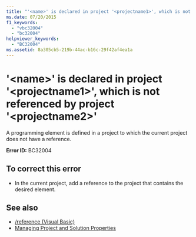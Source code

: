 ```yaml
---
title: "'<name>' is declared in project '<projectname1>', which is not referenced by project '<projectname2>'"
ms.date: 07/20/2015
f1_keywords: 
  - "vbc32004"
  - "bc32004"
helpviewer_keywords: 
  - "BC32004"
ms.assetid: 8a305cb5-219b-44ac-b16c-29f42af4ea1a
---
```

# '\<name>' is declared in project '\<projectname1>', which is not referenced by project '\<projectname2>'
A programming element is defined in a project to which the current project does not have a reference.  
  
 **Error ID:** BC32004  
  
## To correct this error  
  
- In the current project, add a reference to the project that contains the desired element.  
  
## See also

- [/reference (Visual Basic)](../../visual-basic/reference/command-line-compiler/reference.md)
- [Managing Project and Solution Properties](/visualstudio/ide/managing-project-and-solution-properties)
